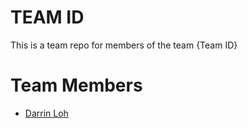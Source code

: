 # TEAM ID
This is a team repo for members of the team {Team ID}

# Team Members
* [Darrin Loh](members/darrinLoh.md)

